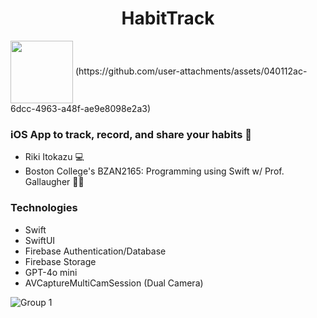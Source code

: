 <h1 align="center">HabitTrack</h1>

<img align="center" width="100" height="100" src="[https://picsum.photos/100/100](https://github.com/user-attachments/assets/040112ac-6dcc-4963-a48f-ae9e8098e2a3)" />
(https://github.com/user-attachments/assets/040112ac-6dcc-4963-a48f-ae9e8098e2a3)

### iOS App to track, record, and share your habits 📸
- Riki Itokazu 💻
- Boston College's BZAN2165: Programming using Swift w/ Prof. Gallaugher 👨‍🏫

### Technologies
- Swift
- SwiftUI
- Firebase Authentication/Database
- Firebase Storage
- GPT-4o mini
- AVCaptureMultiCamSession (Dual Camera)


![Group 1](https://github.com/user-attachments/assets/a5fc971d-4c1c-40fe-869b-6f093db33ebc)
